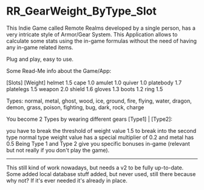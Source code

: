 # RR_GearWeight_ByType_Slot
This Indie Game called Remote Realms developed by a single person, has a very intricate style of Armor/Gear System. This Application allows to calculate some stats using the in-game formulas without the need of having any in-game related items.

Plug and play, easy to use.

Some Read-Me info about the Game/App:

[Slots]        [Weight]
helmet       1.5
cape         1.0
amulet       1.0
quiver       1.0
platebody    1.7
platelegs    1.5
weapon       2.0
shield       1.6
gloves       1.3
boots        1.2
ring         1.5

Types: normal, metal, ghost, wood, ice, ground, fire, flying, water, dragon, demon, grass, poison, fighting, bug, dark, rock, charge

You become 2 Types by wearing different gears [Type1] | [Type2]:

you have to break the threshold of weight value 1.5 to break into the second type
normal type weight value has a special multiplier of 0.2 and metal has 0.5
Being Type 1 and Type 2 give you specific bonuses in-game (relevant but not really if you don't play the game).

----------
This still kind of work nowadays, but needs a v2 to be fully up-to-date.
Some added local database stuff added, but never used, still there because why not? If it's ever needed it's already in place.
